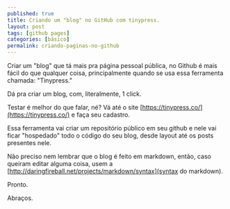 ```yaml
---
published: true
title: Criando um "blog" no GitHub com tinypress.
layout: post
tags: [github pages]
categories: [básico]
permalink: criando-paginas-no-github
---
```

Criar um "blog" que tá mais pra página pessoal pública, no Github é mais fácil do que qualquer coisa, principalmente quando se usa essa ferramenta chamada: "Tinypress." 

Dá pra criar um blog, com, literalmente, 1 click.

Testar é melhor do que falar, né? Vá até o site [https://tinypress.co/](https://tinypress.co/) e faça seu cadastro.

Essa ferramenta vai criar um repositório público em seu github e nele vai ficar "hospedado" todo o código do seu blog, desde layout até os posts presentes nele.

Não preciso nem lembrar que o blog é feito em markdown, então, caso queiram editar alguma coisa, usem a [http://daringfireball.net/projects/markdown/syntax](syntax do markdown).

Pronto.

Abraços.